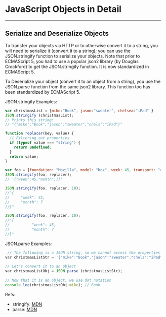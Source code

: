 # JavaScript Objects in Detail
------------------------------

## Serialize and Deserialize Objects
To transfer your objects via HTTP or to otherwise convert it to a string, you will need to serialize it (convert it to a string); 
you can use the JSON.stringify function to serialize your objects. 
Note that prior to ECMAScript 5, you had to use a popular json2 library (by Douglas Crockford) to get the JSON.stringify function. 
It is now standardized in ECMAScript 5.

To Deserialize your object (convert it to an object from a string), you use the JSON.parse function from the same json2 library. 
This function too has been standardized by ECMAScript 5.

JSON.stringify Examples:
```javascript
var christmasList = {mike:"Book", jason:"sweater", chelsea:"iPad" }
JSON.stringify (christmasList);
​// Prints this string:​
​// "{"mike":"Book","jason":"sweater","chels":"iPad"}"  

function replacer(key, value) {
  // Filtering out properties
  if (typeof value === "string") {
    return undefined;
  }
  return value;
}

var foo = {foundation: "Mozilla", model: "box", week: 45, transport: "car", month: 7};
JSON.stringify(foo, replacer);
// '{"week":45,"month":7}'

JSON.stringify(foo, replacer, 10);
//"{
//     "week": 45,
//     "month": 7
//}"

JSON.stringify(foo, replacer, 10);
//"{
//          "week": 45,
//          "month": 7
//}"
```

JSON.parse Examples:
```javascript
 // The following is a JSON string, so we cannot access the properties with dot notation (like christmasListStr.mike)​
​var christmasListStr = '{"mike":"Book","jason":"sweater","chels":"iPad"}';
​
​// Let’s convert it to an object​
​var christmasListObj = JSON.parse (christmasListStr); 
​
​// Now that it is an object, we use dot notation​
console.log(christmasListObj.mike); // Book
```

Refs: 
  * stringify: [MDN](https://developer.mozilla.org/en-US/docs/Web/JavaScript/Reference/Global_Objects/JSON/stringify)
  * parse: [MDN](https://developer.mozilla.org/en-US/docs/Web/JavaScript/Reference/Global_Objects/JSON/parse)
